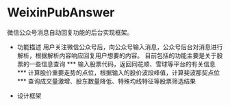 # WeixinPubAnswer
微信公众号消息自动回复功能的后台实现框架。

* 功能描述
用户关注微信公众号后，向公众号输入消息，公众号后台对消息进行解析，根据解析内容响应回复用户想要的内容。
目前包括的功能主要是关于股票的一些信息查询
*** 输入股票代码，返回同花顺、雪球等平台的有关信息
*** 计算股价重要走势的点位，根据输入的股价波段峰值，计算斐波那契点位
*** 查询成交量激增、股东数量降低、特殊均线特征等股票筛选结果

* 设计框架
